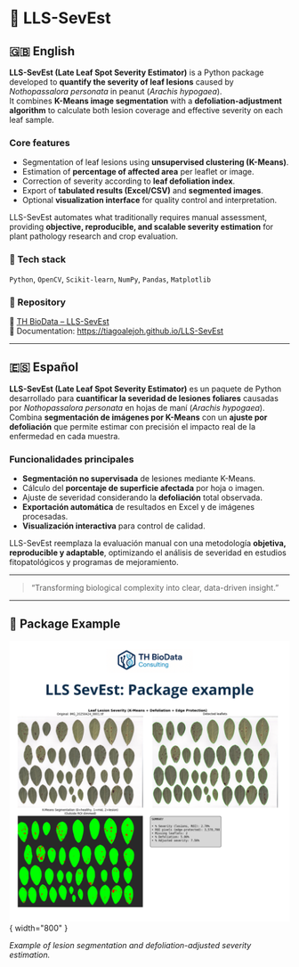 # 🍃 LLS-SevEst

## 🇬🇧 English
**LLS-SevEst (Late Leaf Spot Severity Estimator)** is a Python package developed to **quantify the severity of leaf lesions** caused by *Nothopassalora personata* in peanut (*Arachis hypogaea*).  
It combines **K-Means image segmentation** with a **defoliation-adjustment algorithm** to calculate both lesion coverage and effective severity on each leaf sample.

### Core features
- Segmentation of leaf lesions using **unsupervised clustering (K-Means)**.  
- Estimation of **percentage of affected area** per leaflet or image.  
- Correction of severity according to **leaf defoliation index**.  
- Export of **tabulated results (Excel/CSV)** and **segmented images**.  
- Optional **visualization interface** for quality control and interpretation.  

LLS-SevEst automates what traditionally requires manual assessment, providing **objective, reproducible, and scalable severity estimation** for plant pathology research and crop evaluation.

### 🧩 Tech stack
`Python`, `OpenCV`, `Scikit-learn`, `NumPy`, `Pandas`, `Matplotlib`

### 📂 Repository
🔗 [TH BioData – LLS-SevEst](https://github.com/TH-BioData/LLS-SevEst)  
📘 Documentation: https://tiagoalejoh.github.io/LLS-SevEst

---

## 🇪🇸 Español
**LLS-SevEst (Late Leaf Spot Severity Estimator)** es un paquete de Python desarrollado para **cuantificar la severidad de lesiones foliares** causadas por *Nothopassalora personata* en hojas de maní (*Arachis hypogaea*).  
Combina **segmentación de imágenes por K-Means** con un **ajuste por defoliación** que permite estimar con precisión el impacto real de la enfermedad en cada muestra.

### Funcionalidades principales
- **Segmentación no supervisada** de lesiones mediante K-Means.  
- Cálculo del **porcentaje de superficie afectada** por hoja o imagen.  
- Ajuste de severidad considerando la **defoliación** total observada.  
- **Exportación automática** de resultados en Excel y de imágenes procesadas.  
- **Visualización interactiva** para control de calidad.  

LLS-SevEst reemplaza la evaluación manual con una metodología **objetiva, reproducible y adaptable**, optimizando el análisis de severidad en estudios fitopatológicos y programas de mejoramiento.

---

> “Transforming biological complexity into clear, data-driven insight.”

---

## 📸 Package Example

![LLS-SevEst example](../assets/lls-sevest_figure.png){ width="800" }

*Example of lesion segmentation and defoliation-adjusted severity estimation.*

